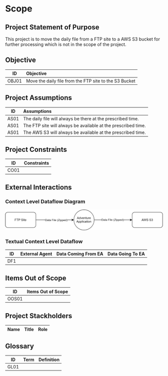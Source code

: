 # Scope

## Project Statement of Purpose
This project is to move the daily file from a FTP site to a AWS S3 bucket for further processing which is not in the scope of the project.

## Objective
| ID | Objective |
|:---:|:---|
|OBJ01|Move the daily file from the FTP site to the S3 Bucket|

## Project Assumptions
| ID | Assumptions |
|:---:|:---|
|AS01|The daily file will always be there at the prescribed time.|
|AS01|The FTP site will always be available at the prescribed time.|
|AS01|The AWS S3 will always be available at the prescribed time.|

## Project Constraints
| ID | Constraints|
|:---:|:---|
|CO01||

## External Interactions
### Context Level Dataflow Diagram
![Context Level Dataflow Diagram](context_level_dataflow_diagram.svg)

### Textual Context Level Dataflow
| ID  | External Agent | Data Coming From EA | Data Going To EA |
| --- | -------------- | ------------------- | ---------------- |
| DF1 | | | |

## Items Out of Scope
| ID | Items Out of Scope |
|:---:|:---|
|OOS01||

## Project Stackholders
| Name | Title | Role |
|:---:|:---:|:---:|

## Glossary
| ID | Term | Definition |
|:---:|:---:|:---:|
|GL01|||